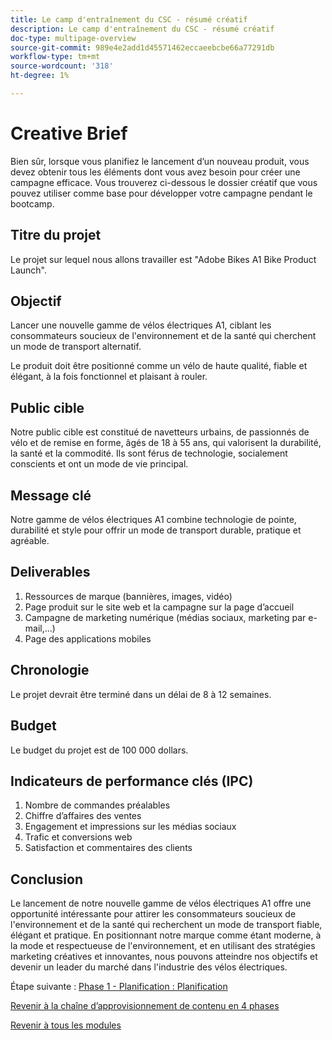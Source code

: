 ```yaml
---
title: Le camp d'entraînement du CSC - résumé créatif
description: Le camp d'entraînement du CSC - résumé créatif
doc-type: multipage-overview
source-git-commit: 989e4e2add1d45571462eccaeebcbe66a77291db
workflow-type: tm+mt
source-wordcount: '318'
ht-degree: 1%

---
```


# Creative Brief

Bien sûr, lorsque vous planifiez le lancement d’un nouveau produit, vous devez obtenir tous les éléments dont vous avez besoin pour créer une campagne efficace. Vous trouverez ci-dessous le dossier créatif que vous pouvez utiliser comme base pour développer votre campagne pendant le bootcamp.

## Titre du projet

Le projet sur lequel nous allons travailler est &quot;Adobe Bikes A1 Bike Product Launch&quot;.

## Objectif

Lancer une nouvelle gamme de vélos électriques A1, ciblant les consommateurs soucieux de l&#39;environnement et de la santé qui cherchent un mode de transport alternatif.

Le produit doit être positionné comme un vélo de haute qualité, fiable et élégant, à la fois fonctionnel et plaisant à rouler.

## Public cible

Notre public cible est constitué de navetteurs urbains, de passionnés de vélo et de remise en forme, âgés de 18 à 55 ans, qui valorisent la durabilité, la santé et la commodité. Ils sont férus de technologie, socialement conscients et ont un mode de vie principal.

## Message clé

Notre gamme de vélos électriques A1 combine technologie de pointe, durabilité et style pour offrir un mode de transport durable, pratique et agréable.

## Deliverables

1. Ressources de marque (bannières, images, vidéo)
1. Page produit sur le site web et la campagne sur la page d’accueil
1. Campagne de marketing numérique (médias sociaux, marketing par e-mail,...)
1. Page des applications mobiles

## Chronologie

Le projet devrait être terminé dans un délai de 8 à 12 semaines.

## Budget

Le budget du projet est de 100 000 dollars.

## Indicateurs de performance clés (IPC)

1. Nombre de commandes préalables
1. Chiffre d’affaires des ventes
1. Engagement et impressions sur les médias sociaux
1. Trafic et conversions web
1. Satisfaction et commentaires des clients

## Conclusion

Le lancement de notre nouvelle gamme de vélos électriques A1 offre une opportunité intéressante pour attirer les consommateurs soucieux de l&#39;environnement et de la santé qui recherchent un mode de transport fiable, élégant et pratique. En positionnant notre marque comme étant moderne, à la mode et respectueuse de l&#39;environnement, et en utilisant des stratégies marketing créatives et innovantes, nous pouvons atteindre nos objectifs et devenir un leader du marché dans l&#39;industrie des vélos électriques.


Étape suivante : [Phase 1 - Planification : Planification](./phases/planning/planning.md)

[Revenir à la chaîne d’approvisionnement de contenu en 4 phases](./csc-in-4-phases.md)

[Revenir à tous les modules](./overview.md)
